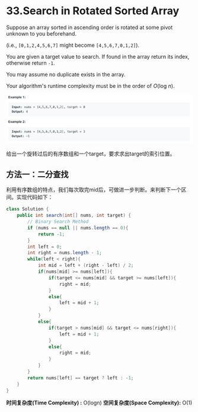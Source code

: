 # 33.Search in Rotated Sorted Array

Suppose an array sorted in ascending order is rotated at some pivot unknown to you beforehand.

\(i.e., `[0,1,2,4,5,6,7]` might become `[4,5,6,7,0,1,2]`\).

You are given a target value to search. If found in the array return its index, otherwise return `-1`.

You may assume no duplicate exists in the array.

Your algorithm's runtime complexity must be in the order of _O_\(log _n_\).

![](.gitbook/assets/image%20%2832%29.png)

给出一个旋转过后的有序数组和一个target，要求求出target的索引位置。

## 方法一：二分查找

利用有序数组的特点，我们每次取完mid后，可做进一步判断。来判断下一个区间。实现代码如下：

```java
class Solution {
    public int search(int[] nums, int target) {
        // Binary Search Method
        if (nums == null || nums.length == 0){
            return -1;
        }
        int left = 0;
        int right = nums.length - 1;
        while(left < right){
            int mid = left + (right - left) / 2;
            if(nums[mid] >= nums[left]){
                if(target <= nums[mid] && target >= nums[left]){
                    right = mid;
                }
                else{
                    left = mid + 1;
                }
            }
            else{
                if(target > nums[mid] && target <= nums[right]){
                    left = mid + 1;
                }
                else{
                    right = mid;
                }
            }
        }
        return nums[left] == target ? left : -1;
    }
}
```

**时间复杂度\(Time Complexity\) :** O\(logn\)          **空间复杂度\(Space Complexity\):** O\(1\)

